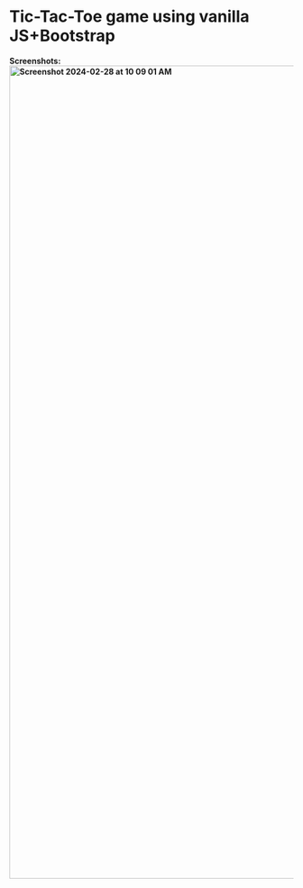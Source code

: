 <h1>Tic-Tac-Toe game using vanilla JS+Bootstrap</h1>

<b>Screenshots:<b>
<img width="1440" alt="Screenshot 2024-02-28 at 10 09 01 AM" src="https://github.com/akifurrahman/js-tictactoe/assets/120382518/2a708680-1520-46b5-a760-e020ec00248c">



